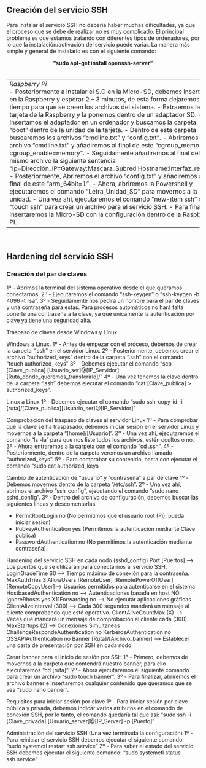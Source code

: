 ## Creación del servicio SSH
Para instalar el servicio SSH no debería haber muchas dificultades, ya que el proceso que se debe de realizar no es muy complicado. El principal problema es que estamos tratando con diferentes tipos de ordenadores, por lo que la instalación/activación del servicio puede variar. La manera más simple y general de instalarlo es con el siguiente comando:

<div align="center"> <b>
  “sudo apt-get install openssh-server” 
</b></div>
<br/>

<table>
  <tr> 
    <td>
      <div><i>
        Raspberry Pi
      </i></div>
      - Posteriormente a instalar el S.O en la Micro-SD, debemos insertarla en la Raspberry y esperar 2 – 3 minutos, de esta forma dejaremos tiempo para que se creen los archivos del sistema.
      - Extraemos la tarjeta de la Raspberry y la ponemos dentro de un adaptador SD.
      - Insertamos el adaptador en un ordenador y buscamos la carpeta “boot” dentro de la unidad de la tarjeta.
      - Dentro de esta carpeta buscaremos los archivos “cmdline.txt” y “config.txt”.
      - Abriremos el archivo “cmdline.txt” y añadiremos al final de este “cgroup_memory=1 cgroup_enable=memory”.
      - Seguidamente añadiremos al final del mismo archivo la siguiente sentencia “ip=Dirección_IP::Gateway:Mascara_Subred:Hostname:Interfaz_red:off” 
      - Posteriormente, Abriremos el archivo “config.txt” y añadiremos al final de este “arm_64bit=1”.
      - Ahora, abriremos la Powershell y ejecutaremos el comando “Letra_Unidad_SD” para movernos a la unidad.
      - Una vez ahí, ejecutaremos el comando “new-item ssh” o “touch ssh” para crear un archivo para el servicio SSH.
      - Para finalizar, insertaremos la Micro-SD con la configuración dentro de la Raspberry PI.
    </td>
  </tr> 
</table>

<br/>

## Hardening del servicio SSH 
### Creación del par de claves
1º - Abrimos la terminal del sistema operativo desde el que queramos conectarnos.
2º - Ejecutaremos el comando “ssh-keygen” o “ssh-keygen -b 4096 -t rsa”.
3º - Seguidamente nos pedirá un nombre para el par de claves y una contraseña para estas. Para procesos automáticos no hará falta ponerle una contraseña a la clave, ya que únicamente la autenticación por clave ya tiene una seguridad alta.

Traspaso de claves desde Windows y Linux

Windows a Linux.
1º - Antes de empezar con el proceso, debemos de crear la carpeta “.ssh” en el servidor Linux.
2º - Posteriormente, debemos crear el archivo “authorized_keys” dentro de la carpeta “.ssh” con el comando “touch authorized_keys”
3º - Debemos ejecutar el comando “scp [Clave_publica] [Usuario_ser]@[IP_Servidor]: [Ruta_donde_queremos_transferirlo]/”
4º - Una vez tenemos la clave dentro de la carpeta “.ssh” debemos ejecutar el comando “cat [Clave_publica] > authorized_keys”.

Linux a Linux
1º - Debemos ejecutar el comando “sudo ssh-copy-id -i [ruta]/[Clave_publica][Usuario_ser]@[IP_Servidor]”

Comprobación del traspaso de claves al servidor Linux
1º - Para comprobar que la clave se ha traspasado, debemos iniciar sesión en el servidor Linux y movernos a la carpeta “[home]/[Usuario]”.
2º - Una vez ahí, ejecutaremos el comando “ls -la” para que nos liste todos los archivos, estén ocultos o no.
3º - Ahora entraremos a la carpeta con el comando “cd .ssh”.
4º - Posteriormente, dentro de la carpeta veremos un archivo llamado “authorized_keys”.
5º - Para comprobar su contenido, basta con ejecutar el comando “sudo cat authorized_keys

Cambio de autenticación de “usuario” y “contraseña” a par de clave
1º - Debemos movernos dentro de la carpeta “/etc/ssh”.
2º - Una vez ahí, abrimos el archivo “ssh_config”, ejecutando el comando “sudo nano sshd_config”.
3º - Dentro del archivo de configuración, debemos buscar las siguientes líneas y descomentarlas.
- PermitRootLogin no (No permitimos que el usuario root (Pi), pueda iniciar sesion)
- PubkeyAuthentication yes (Permitimos la autenticación mediante Clave publica)
- PasswordAuthentication no (No permitimos la autenticación mediante contraseña)

Hardening del servicio SSH en cada nodo (sshd_config)
Port [Puertos] --> Los puertos que se utilizarán para conectarnos al servicio SSH.
LoginGraceTime 60 --> Tiempo máximo de conexión para la contraseña.
MaxAuthTries 3
AllowUsers [RemoteUser] [RemotePowerOffUser] [RemoteCopyUser]--> Usuarios permitidos para autenticarse en el sistema
HostbasedAuthentication no --> Autenticaciones basada en host NO.
IgnoreRhosts yes
X11Forwarding no --> No ejecutar aplicaciones gráficas
ClientAliveInterval (300) --> Cada 300 segundos mandará un mensaje al cliente comprobando que esté operativo.
ClientAliveCountMax (X) --> Veces que mandará un mensaje de comprobación al cliente cada (300).
MaxStartups (2) --> Conexiones Simultaneas
ChallengeRespondeAuthentication no
KerberosAuthentication no
GSSAPIAuthentication no
Banner [Ruta]/[Archivo_banner] --> Establecer una carta de presentación por SSH en cada nodo.

Crear banner para el inicio de sesión por SSH
1º - Primero, debemos de movernos a la carpeta que contendrá nuestro banner, para ello ejecutaremos 
“cd [ruta]”.
2º - Ahora ejecutaremos el siguiente comando para crear un archivo “sudo touch banner”.
3º - Para finalizar, abriremos el archivo banner e insertaremos cualquier contenido que queramos que se vea “sudo nano banner”.

Requisitos para iniciar sesión por clave
1º - Para iniciar sesión por clave pública y privada, debemos indicar varios atributos en el comando de 
conexión SSH, por lo tanto, el comando quedaría tal que así:
“sudo ssh -i [Clave_privada] [Usuario_server]@[IP_Server] -p [Puerto]”

Administración del servicio SSH (Una vez terminada la configuración)
1º - Para reiniciar el servicio SSH debemos ejecutar el siguiente comando:
“sudo systemctl restart ssh.service”
2º - Para saber el estado del servicio SSH debemos ejecutar el siguiente comando:
“sudo systemctl status ssh.service”
